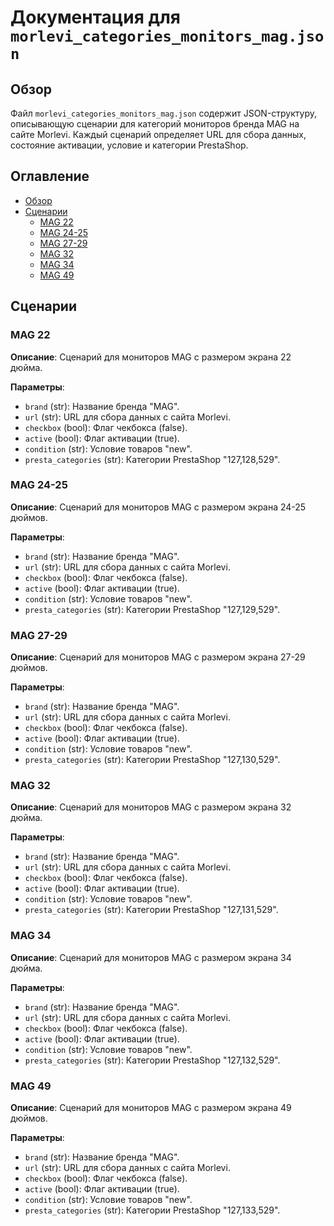 # Документация для `morlevi_categories_monitors_mag.json`

## Обзор

Файл `morlevi_categories_monitors_mag.json` содержит JSON-структуру, описывающую сценарии для категорий мониторов бренда MAG на сайте Morlevi. Каждый сценарий определяет URL для сбора данных, состояние активации, условие и категории PrestaShop.

## Оглавление

- [Обзор](#обзор)
- [Сценарии](#сценарии)
    - [MAG 22](#mag-22)
    - [MAG 24-25](#mag-24-25)
    - [MAG 27-29](#mag-27-29)
    - [MAG 32](#mag-32)
    - [MAG 34](#mag-34)
    - [MAG 49](#mag-49)

## Сценарии

### MAG 22

**Описание**: Сценарий для мониторов MAG с размером экрана 22 дюйма.

**Параметры**:
- `brand` (str): Название бренда "MAG".
- `url` (str): URL для сбора данных с сайта Morlevi.
- `checkbox` (bool): Флаг чекбокса (false).
- `active` (bool): Флаг активации (true).
- `condition` (str): Условие товаров "new".
- `presta_categories` (str): Категории PrestaShop "127,128,529".

### MAG 24-25

**Описание**: Сценарий для мониторов MAG с размером экрана 24-25 дюймов.

**Параметры**:
- `brand` (str): Название бренда "MAG".
- `url` (str): URL для сбора данных с сайта Morlevi.
- `checkbox` (bool): Флаг чекбокса (false).
- `active` (bool): Флаг активации (true).
- `condition` (str): Условие товаров "new".
- `presta_categories` (str): Категории PrestaShop "127,129,529".

### MAG 27-29

**Описание**: Сценарий для мониторов MAG с размером экрана 27-29 дюймов.

**Параметры**:
- `brand` (str): Название бренда "MAG".
- `url` (str): URL для сбора данных с сайта Morlevi.
- `checkbox` (bool): Флаг чекбокса (false).
- `active` (bool): Флаг активации (true).
- `condition` (str): Условие товаров "new".
- `presta_categories` (str): Категории PrestaShop "127,130,529".

### MAG 32

**Описание**: Сценарий для мониторов MAG с размером экрана 32 дюйма.

**Параметры**:
- `brand` (str): Название бренда "MAG".
- `url` (str): URL для сбора данных с сайта Morlevi.
- `checkbox` (bool): Флаг чекбокса (false).
- `active` (bool): Флаг активации (true).
- `condition` (str): Условие товаров "new".
- `presta_categories` (str): Категории PrestaShop "127,131,529".

### MAG 34

**Описание**: Сценарий для мониторов MAG с размером экрана 34 дюйма.

**Параметры**:
- `brand` (str): Название бренда "MAG".
- `url` (str): URL для сбора данных с сайта Morlevi.
- `checkbox` (bool): Флаг чекбокса (false).
- `active` (bool): Флаг активации (true).
- `condition` (str): Условие товаров "new".
- `presta_categories` (str): Категории PrestaShop "127,132,529".

### MAG 49

**Описание**: Сценарий для мониторов MAG с размером экрана 49 дюймов.

**Параметры**:
- `brand` (str): Название бренда "MAG".
- `url` (str): URL для сбора данных с сайта Morlevi.
- `checkbox` (bool): Флаг чекбокса (false).
- `active` (bool): Флаг активации (true).
- `condition` (str): Условие товаров "new".
- `presta_categories` (str): Категории PrestaShop "127,133,529".